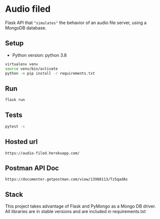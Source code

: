 # Audio filed
Flask API that `"simulates"` the behavior of an audio file server, using a MongoDB database.


## Setup
- Python version: python 3.8

```bash
virtualenv venv
source venv/bin/activate
python -m pip install -r requirements.txt
```

## Run
```bash
flask run
```

## Tests
```bash
pytest -s
```

## Hosted url
```
https://audio-filed.herokuapp.com/

```

## Postman API Doc
```
https://documenter.getpostman.com/view/13988113/Tz5qadAs
```

## Stack
This project takes advantage of Flask and PyMongo as a Mongo DB driver. All libraries are in stable versions and are included in requirements.txt